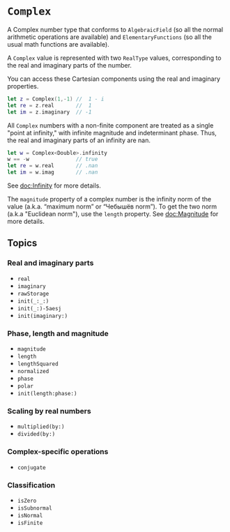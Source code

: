 # ``Complex``

A Complex number type that conforms to `AlgebraicField`
(so all the normal arithmetic operations are available) and
`ElementaryFunctions` (so all the usual math functions are
available).

A `Complex` value is represented with two `RealType` values, corresponding to
the real and imaginary parts of the number.

You can access these Cartesian components using the real and imaginary
properties.

```swift
let z = Complex(1,-1) //  1 - i
let re = z.real       //  1
let im = z.imaginary  // -1
```

All `Complex` numbers with a non-finite component are treated as a single
"point at infinity," with infinite magnitude and indeterminant phase. Thus,
the real and imaginary parts of an infinity are nan.

```swift
let w = Complex<Double>.infinity
w == -w               // true
let re = w.real       // .nan
let im = w.imag       // .nan
```

See <doc:Infinity> for more details.

The ``magnitude`` property of a complex number is the infinity norm of the
value (a.k.a. “maximum norm” or “Чебышёв norm”). To get the two norm (a.k.a
"Euclidean norm"), use the ``length`` property. See <doc:Magnitude> for more
details.

## Topics 

### Real and imaginary parts

- ``real``
- ``imaginary``
- ``rawStorage``
- ``init(_:_:)``
- ``init(_:)-5aesj``
- ``init(imaginary:)``

### Phase, length and magnitude

- ``magnitude``
- ``length``
- ``lengthSquared``
- ``normalized``
- ``phase``
- ``polar``
- ``init(length:phase:)``

### Scaling by real numbers
- ``multiplied(by:)``
- ``divided(by:)``

### Complex-specific operations
- ``conjugate``

### Classification
- ``isZero``
- ``isSubnormal``
- ``isNormal``
- ``isFinite``
